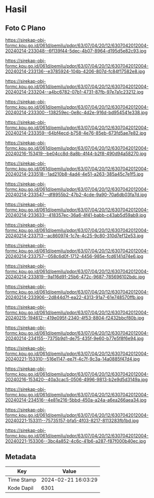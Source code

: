 # Hasil

## Foto C Plano

https://sirekap-obj-formc.kpu.go.id/061d/pemilu/pdpr/63/07/04/20/12/6307042012004-20240214-233048--6f139f44-5dec-4b07-8964-d195d5e82c93.jpg

https://sirekap-obj-formc.kpu.go.id/061d/pemilu/pdpr/63/07/04/20/12/6307042012004-20240214-233136--e3785924-104b-4206-807d-fc84f17582e8.jpg

https://sirekap-obj-formc.kpu.go.id/061d/pemilu/pdpr/63/07/04/20/12/6307042012004-20240214-233204--a4bc6782-07b1-4731-87fb-97e7a1c23212.jpg

https://sirekap-obj-formc.kpu.go.id/061d/pemilu/pdpr/63/07/04/20/12/6307042012004-20240214-233300--138259ec-0e8c-4d2e-916d-bd954541e338.jpg

https://sirekap-obj-formc.kpu.go.id/061d/pemilu/pdpr/63/07/04/20/12/6307042012004-20240214-233359--64bf4ecd-b758-4e76-85eb-673fd5ae7e82.jpg

https://sirekap-obj-formc.kpu.go.id/061d/pemilu/pdpr/63/07/04/20/12/6307042012004-20240216-153419--be04cc8d-8a8b-4f44-b2f8-490d94a58270.jpg

https://sirekap-obj-formc.kpu.go.id/061d/pemilu/pdpr/63/07/04/20/12/6307042012004-20240214-233518--1ad210b8-4ad4-4e51-a263-385a45c7e1f5.jpg

https://sirekap-obj-formc.kpu.go.id/061d/pemilu/pdpr/63/07/04/20/12/6307042012004-20240214-233547--df8955b2-47b2-4cde-9a90-70a6db03fa7d.jpg

https://sirekap-obj-formc.kpu.go.id/061d/pemilu/pdpr/63/07/04/20/12/6307042012004-20240214-233633--418357ec-36a6-4f41-babb-c43ab5d59ab9.jpg

https://sirekap-obj-formc.kpu.go.id/061d/pemilu/pdpr/63/07/04/20/12/6307042012004-20240214-233713--ac860974-1c7e-4c25-9c80-310d7ef12e53.jpg

https://sirekap-obj-formc.kpu.go.id/061d/pemilu/pdpr/63/07/04/20/12/6307042012004-20240214-233757--058c6d0f-1712-4456-985e-fcd6141d74e6.jpg

https://sirekap-obj-formc.kpu.go.id/061d/pemilu/pdpr/63/07/04/20/12/6307042012004-20240214-233819--9a116d91-25b6-472c-9687-785696102bdc.jpg

https://sirekap-obj-formc.kpu.go.id/061d/pemilu/pdpr/63/07/04/20/12/6307042012004-20240214-233906--2d844d7f-ea22-4313-91a7-61e748570ffb.jpg

https://sirekap-obj-formc.kpu.go.id/061d/pemilu/pdpr/63/07/04/20/12/6307042012004-20240215-194612--419e095f-2340-4f53-8804-f2432bbcf80b.jpg

https://sirekap-obj-formc.kpu.go.id/061d/pemilu/pdpr/63/07/04/20/12/6307042012004-20240214-234155--7375b9d1-de75-435f-9e60-b77e5f8f6e94.jpg

https://sirekap-obj-formc.kpu.go.id/061d/pemilu/pdpr/63/07/04/20/12/6307042012004-20240221-153310--516e1147-ee7f-4c7f-9c3a-14a0885f47d4.jpg

https://sirekap-obj-formc.kpu.go.id/061d/pemilu/pdpr/63/07/04/20/12/6307042012004-20240216-153420--40a3cac5-0506-4996-9813-b2e9d5d3149a.jpg

https://sirekap-obj-formc.kpu.go.id/061d/pemilu/pdpr/63/07/04/20/12/6307042012004-20240214-234516--4e81e216-5bbd-450a-a24a-a6ea266aea34.jpg

https://sirekap-obj-formc.kpu.go.id/061d/pemilu/pdpr/63/07/04/20/12/6307042012004-20240221-153311--75735157-bfa5-4f03-8217-8113283fb1bd.jpg

https://sirekap-obj-formc.kpu.go.id/061d/pemilu/pdpr/63/07/04/20/12/6307042012004-20240221-153306--3bc4a852-4c6c-41b6-a287-f87f000b40ec.jpg


## Metadata

| Key        | Value               |
| ---------- | ------------------- |
| Time Stamp | 2024-02-21 16:03:29 |
| Kode Dapil | 6301                |



